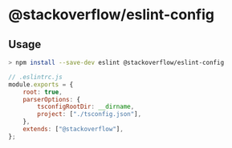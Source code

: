 # @stackoverflow/eslint-config

## Usage

```sh
> npm install --save-dev eslint @stackoverflow/eslint-config
```

```js
// .eslintrc.js
module.exports = {
    root: true,
    parserOptions: {
        tsconfigRootDir: __dirname,
        project: ["./tsconfig.json"],
    },
    extends: ["@stackoverflow"],
};
```
